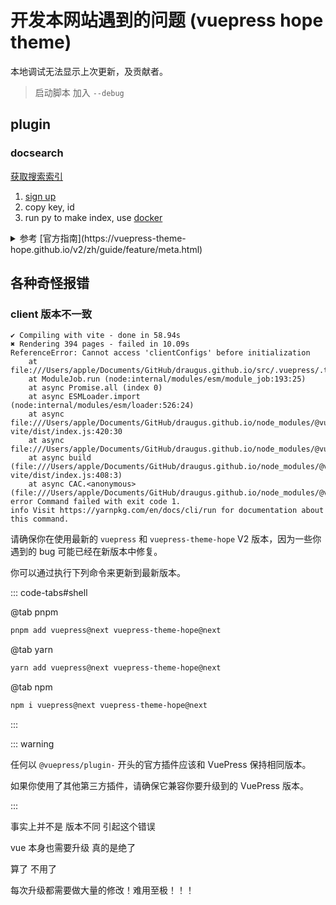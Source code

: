 # 开发本网站遇到的问题 (vuepress hope theme)

本地调试无法显示上次更新，及贡献者。
> 启动脚本 加入 `--debug`

## plugin

### docsearch

[获取搜索索引](https://v2.vuepress.vuejs.org/zh/reference/plugin/docsearch.html#获取搜索索引)

1. [sign up](https://docsearch.algolia.com/apply/)
2. copy key, id
3. run py to make index, use [docker](https://docsearch.algolia.com/docs/legacy/run-your-own/#run-the-crawl-from-the-docker-image)



<details>
<summary>
参考 [官方指南](https://vuepress-theme-hope.github.io/v2/zh/guide/feature/meta.html)
</summary>

主题通过 [`@vuepress/plugin-git`][git] 插件在页面底部显示页面的最后更新时间与贡献者，并提供了“编辑此页”按钮的支持。

主题同时根据侧边栏配置提供上一页和下一页的导航按钮。

<!-- more -->

### 基于 Git 的信息

`vuepress-theme-hope` 通过内置 [`@vuepress/plugin-git`][git] 插件，实现了页面创建时间、最后更新时间与贡献者的自动生成。

插件会通过页面文件最后一次 `git` 提交的 UNIX 时间戳 (ms) 来自动生成页面创建时间和最后更新时间，同时根据提交记录生成贡献者。

主题将以合适的日期格式将最后更新时间显示在每一页的底部，同时显示该页面所有贡献者。

::: tip

主题会使用 `Date.toLocaleString(pageLang)` 自动根据当前语言，本地化最后更新时间的表述文字。

:::

::: warning 使用注意事项

由于最后更新时间是基于 `git` 的, 所以你只能在一个基于 `git` 的项目中启用它。此外，由于使用的时间戳来自 git commit，因此它将仅在给定页的第一次提交之后显示，并且仅在该页面后续提交更改时更新。

:::

::: danger 开发模式默认禁用

由于 `git` 插件对性能有严重影响，所以默认情况下**主题不会在开发模式下启用**。

如有需要，请在主题选项中设置 `plugins.git: true` 或使用 `--debug` 标志运行开发指令。

:::

### 编辑此页链接

你可以通过在主题选项中中设置如下项目，来自动为每个页面生成编辑此页链接:

- `docsRepo`: 文档仓库地址，默认同主题选项中的 `repo`
- `docsDir`: 文档在仓库中的目录，默认为根目录
- `docsBranch`: 文档存放的分值，默认为 `"main"`

### 显示控制

如果你想要全局禁用这些项目的显示，请在主题选项中中，将以下对应项目设置为 `false`。你也可以通过 `YAML front matter` 中设置这些项目来启用/禁用指定页面:

- `lastUpdated`: 是否显示页面最后更新时间
- `contributors`: 是否显示页面贡献者
- `editLink`: 是否展示编辑此页链接

[git]: https://v2.vuepress.vuejs.org/zh/reference/plugin/git.html


</details>

## 各种奇怪报错

### client 版本不一致

```
✔ Compiling with vite - done in 58.94s
✖ Rendering 394 pages - failed in 10.09s
ReferenceError: Cannot access 'clientConfigs' before initialization
    at file:///Users/apple/Documents/GitHub/draugus.github.io/src/.vuepress/.temp/.server/app.ab084cb7.mjs:3264:17
    at ModuleJob.run (node:internal/modules/esm/module_job:193:25)
    at async Promise.all (index 0)
    at async ESMLoader.import (node:internal/modules/esm/loader:526:24)
    at async file:///Users/apple/Documents/GitHub/draugus.github.io/node_modules/@vuepress/bundler-vite/dist/index.js:420:30
    at async file:///Users/apple/Documents/GitHub/draugus.github.io/node_modules/@vuepress/utils/dist/index.js:98:20
    at async build (file:///Users/apple/Documents/GitHub/draugus.github.io/node_modules/@vuepress/bundler-vite/dist/index.js:408:3)
    at async CAC.<anonymous> (file:///Users/apple/Documents/GitHub/draugus.github.io/node_modules/@vuepress/cli/dist/index.js:228:3)
error Command failed with exit code 1.
info Visit https://yarnpkg.com/en/docs/cli/run for documentation about this command.
```

请确保你在使用最新的 `vuepress` 和 `vuepress-theme-hope` V2 版本，因为一些你遇到的 bug 可能已经在新版本中修复。

你可以通过执行下列命令来更新到最新版本。

::: code-tabs#shell

@tab pnpm

```bash
pnpm add vuepress@next vuepress-theme-hope@next
```

@tab yarn

```bash
yarn add vuepress@next vuepress-theme-hope@next
```

@tab npm

```bash
npm i vuepress@next vuepress-theme-hope@next
```

:::

::: warning

任何以 `@vuepress/plugin-` 开头的官方插件应该和 VuePress 保持相同版本。

如果你使用了其他第三方插件，请确保它兼容你要升级到的 VuePress 版本。

:::

事实上并不是 版本不同 引起这个错误

vue 本身也需要升级 真的是绝了

算了 不用了

每次升级都需要做大量的修改！难用至极！！！